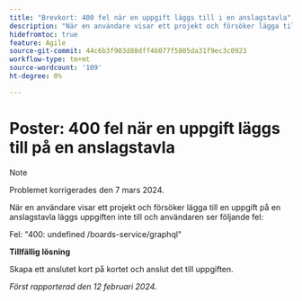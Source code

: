```yaml
---
title: "Brevkort: 400 fel när en uppgift läggs till i en anslagstavla"
description: "När en användare visar ett projekt och försöker lägga till en uppgift i en styrelse läggs uppgiften inte till och användaren ser ett fel. Det finns en lösning."
hidefromtoc: true
feature: Agile
source-git-commit: 44c6b3f903d88dff46077f5805da31f9ec3c0923
workflow-type: tm+mt
source-wordcount: '109'
ht-degree: 0%

---
```



# Poster: 400 fel när en uppgift läggs till på en anslagstavla

>[!NOTE]
>
>Problemet korrigerades den 7 mars 2024.

När en användare visar ett projekt och försöker lägga till en uppgift på en anslagstavla läggs uppgiften inte till och användaren ser följande fel:

Fel: &quot;400: undefined /boards-service/graphql&quot;

**Tillfällig lösning**

Skapa ett anslutet kort på kortet och anslut det till uppgiften.

_Först rapporterad den 12 februari 2024._
